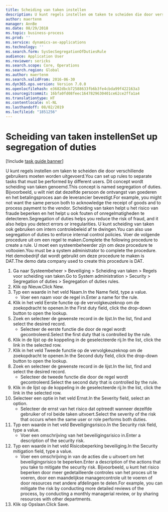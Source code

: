 ```yaml
---
title: Scheiding van taken instellen
description: U kunt regels instellen om taken te scheiden die door verschillende gebruikers moeten worden uitgevoerd.
author: maertenm
manager: AnnBe
ms.date: 08/29/2018
ms.topic: business-process
ms.prod: ''
ms.service: dynamics-ax-applications
ms.technology: ''
ms.search.form: SysSecSegregationOfDutiesRule
audience: Application User
ms.reviewer: sericks
ms.search.scope: Core, Operations
ms.search.region: Global
ms.author: maertenm
ms.search.validFrom: 2016-06-30
ms.dyn365.ops.version: Version 7.0.0
ms.openlocfilehash: e3682dbcb72588633fb6b3fe4cbda99f422163a3
ms.sourcegitcommit: 16bfa0fd08feec1647829630401ce62ce2ffa1a4
ms.translationtype: HT
ms.contentlocale: nl-NL
ms.lasthandoff: 08/02/2019
ms.locfileid: "1851256"
---
```

# <a name="set-up-segregation-of-duties"></a><span data-ttu-id="a3fdc-103">Scheiding van taken instellen</span><span class="sxs-lookup"><span data-stu-id="a3fdc-103">Set up segregation of duties</span></span>

[!include [task guide banner](../../includes/task-guide-banner.md)]

<span data-ttu-id="a3fdc-104">U kunt regels instellen om taken te scheiden die door verschillende gebruikers moeten worden uitgevoerd.</span><span class="sxs-lookup"><span data-stu-id="a3fdc-104">You can set up rules to separate tasks that must be performed by different users.</span></span> <span data-ttu-id="a3fdc-105">Dit concept wordt scheiding van taken genoemd.</span><span class="sxs-lookup"><span data-stu-id="a3fdc-105">This concept is named segregation of duties.</span></span> <span data-ttu-id="a3fdc-106">Bijvoorbeeld, u wilt niet dat dezelfde persoon de ontvangst van goederen en het betalingsproces aan de leverancier bevestigt.</span><span class="sxs-lookup"><span data-stu-id="a3fdc-106">For example, you might not want the same person both to acknowledge the receipt of goods and to process payment to the vendor.</span></span> <span data-ttu-id="a3fdc-107">Scheiding van taken helpt u het risico van fraude beperken en het helpt u ook fouten of onregelmatigheden te detecteren.</span><span class="sxs-lookup"><span data-stu-id="a3fdc-107">Segregation of duties helps you reduce the risk of fraud, and it also helps you detect errors or irregularities.</span></span> <span data-ttu-id="a3fdc-108">U kunt scheiding van taken ook gebruiken om intern controlebeleid af te dwingen.</span><span class="sxs-lookup"><span data-stu-id="a3fdc-108">You can also use segregation of duties to enforce internal control policies.</span></span> <span data-ttu-id="a3fdc-109">Voer de volgende procedure uit om een regel te maken.</span><span class="sxs-lookup"><span data-stu-id="a3fdc-109">Complete the following procedure to create a rule.</span></span> <span data-ttu-id="a3fdc-110">U moet een systeembeheerder zijn om deze procedure te voltooien.</span><span class="sxs-lookup"><span data-stu-id="a3fdc-110">You must be a system administrator to complete the procedure.</span></span> <span data-ttu-id="a3fdc-111">Het demobedrijf dat wordt gebruikt om deze procedure te maken is DAT.</span><span class="sxs-lookup"><span data-stu-id="a3fdc-111">The demo data company used to create this procedure is DAT.</span></span> 

1. <span data-ttu-id="a3fdc-112">Ga naar Systeembeheer > Beveiliging > Scheiding van taken > Regels voor scheiding van taken.</span><span class="sxs-lookup"><span data-stu-id="a3fdc-112">Go to System administration > Security > Segregation of duties > Segregation of duties rules.</span></span>
2. <span data-ttu-id="a3fdc-113">Klik op Nieuw.</span><span class="sxs-lookup"><span data-stu-id="a3fdc-113">Click New.</span></span>
3. <span data-ttu-id="a3fdc-114">Typ een waarde in het veld Naam.</span><span class="sxs-lookup"><span data-stu-id="a3fdc-114">In the Name field, type a value.</span></span>
    * <span data-ttu-id="a3fdc-115">Voer een naam voor de regel in.</span><span class="sxs-lookup"><span data-stu-id="a3fdc-115">Enter a name for the rule.</span></span>  
4. <span data-ttu-id="a3fdc-116">Klik in het veld Eerste functie op de vervolgkeuzeknop om de zoekopdracht te openen.</span><span class="sxs-lookup"><span data-stu-id="a3fdc-116">In the First duty field, click the drop-down button to open the lookup.</span></span>
5. <span data-ttu-id="a3fdc-117">Zoek en selecteer de gewenste record in de lijst.</span><span class="sxs-lookup"><span data-stu-id="a3fdc-117">In the list, find and select the desired record.</span></span>
    * <span data-ttu-id="a3fdc-118">Selecteer de eerste functie die door de regel wordt gecontroleerd.</span><span class="sxs-lookup"><span data-stu-id="a3fdc-118">Select the first duty that is controlled by the rule.</span></span>  
6. <span data-ttu-id="a3fdc-119">Klik in de lijst op de koppeling in de geselecteerde rij.</span><span class="sxs-lookup"><span data-stu-id="a3fdc-119">In the list, click the link in the selected row.</span></span>
7. <span data-ttu-id="a3fdc-120">Klik in het veld Tweede functie op de vervolgkeuzeknop om de zoekopdracht te openen.</span><span class="sxs-lookup"><span data-stu-id="a3fdc-120">In the Second duty field, click the drop-down button to open the lookup.</span></span>
8. <span data-ttu-id="a3fdc-121">Zoek en selecteer de gewenste record in de lijst.</span><span class="sxs-lookup"><span data-stu-id="a3fdc-121">In the list, find and select the desired record.</span></span>
    * <span data-ttu-id="a3fdc-122">Selecteer de tweede functie die door de regel wordt gecontroleerd.</span><span class="sxs-lookup"><span data-stu-id="a3fdc-122">Select the second duty that is controlled by the rule.</span></span>  
9. <span data-ttu-id="a3fdc-123">Klik in de lijst op de koppeling in de geselecteerde rij.</span><span class="sxs-lookup"><span data-stu-id="a3fdc-123">In the list, click the link in the selected row.</span></span>
10. <span data-ttu-id="a3fdc-124">Selecteer een optie in het veld Ernst.</span><span class="sxs-lookup"><span data-stu-id="a3fdc-124">In the Severity field, select an option.</span></span>
    * <span data-ttu-id="a3fdc-125">Selecteer de ernst van het risico dat optreedt wanneer dezelfde gebruiker of rol beide taken uitvoert.</span><span class="sxs-lookup"><span data-stu-id="a3fdc-125">Select the severity of the risk that occurs when the same user or role performs both duties.</span></span>  
11. <span data-ttu-id="a3fdc-126">Typ een waarde in het veld Beveiligingsrisico.</span><span class="sxs-lookup"><span data-stu-id="a3fdc-126">In the Security risk field, type a value.</span></span>
    * <span data-ttu-id="a3fdc-127">Voer een omschrijving van het beveiligingsrisico in.</span><span class="sxs-lookup"><span data-stu-id="a3fdc-127">Enter a description of the security risk.</span></span>  
12. <span data-ttu-id="a3fdc-128">Typ een waarde in het veld Risicobeperking beveiliging.</span><span class="sxs-lookup"><span data-stu-id="a3fdc-128">In the Security mitigation field, type a value.</span></span>
    * <span data-ttu-id="a3fdc-129">Voer een omschrijving in van de acties die u uitvoert om het beveiligingsrisico te beperken.</span><span class="sxs-lookup"><span data-stu-id="a3fdc-129">Enter a description of the actions that you take to mitigate the security risk.</span></span> <span data-ttu-id="a3fdc-130">Bijvoorbeeld, u kunt het risico beperken door meer gedetailleerde controles van het proces uit te voeren, door een maandelijkse managercontrole uit te voeren of door resources met andere afdelingen te delen.</span><span class="sxs-lookup"><span data-stu-id="a3fdc-130">For example, you can mitigate the risk by conducting more detailed reviews of the process, by conducting a monthly managerial review, or by sharing resources with other departments.</span></span>  
13. <span data-ttu-id="a3fdc-131">Klik op Opslaan.</span><span class="sxs-lookup"><span data-stu-id="a3fdc-131">Click Save.</span></span>

